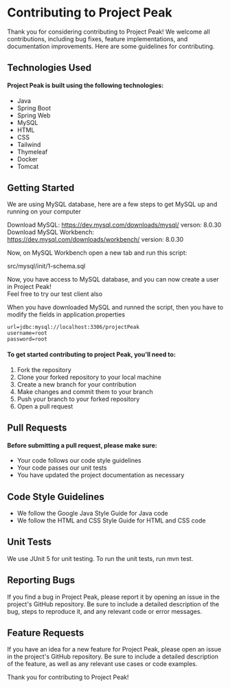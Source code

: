 # Contributing to Project Peak

Thank you for considering contributing to Project Peak! We welcome all contributions, including bug fixes, feature implementations, and documentation improvements.
Here are some guidelines for contributing. 

## Technologies Used

#### Project Peak is built using the following technologies:

* Java
* Spring Boot
* Spring Web
* MySQL
* HTML
* CSS
* Tailwind
* Thymeleaf
* Docker
* Tomcat

## Getting Started
We are using MySQL database, here are a few steps to get MySQL up and running on your computer 

Download MySQL: https://dev.mysql.com/downloads/mysql/ verson: 8.0.30 <br>
Download MySQL Workbench: https://dev.mysql.com/downloads/workbench/ version: 8.0.30

Now, on MySQL Workbench open a new tab and run this script: 

src/mysql/init/1-schema.sql 

Now, you have access to MySQL database, and you can now create a user in Project Peak! <br>
Feel free to try our test client also

When you have downloaded MySQL and runned the script, then you have to modify the fields in application.properties

```
url=jdbc:mysql://localhost:3306/projectPeak
username=root
password=root

```

#### To get started contributing to project Peak, you'll need to:

1. Fork the repository
2. Clone your forked repository to your local machine
3. Create a new branch for your contribution
4. Make changes and commit them to your branch
5. Push your branch to your forked repository
6. Open a pull request

## Pull Requests

#### Before submitting a pull request, please make sure:

* Your code follows our code style guidelines
* Your code passes our unit tests
* You have updated the project documentation as necessary

## Code Style Guidelines

* We follow the Google Java Style Guide for Java code
* We follow the HTML and CSS Style Guide for HTML and CSS code

## Unit Tests

We use JUnit 5 for unit testing. To run the unit tests, run mvn test.

## Reporting Bugs

If you find a bug in Project Peak, please report it by opening an issue in the project's GitHub repository. Be sure to include a detailed description of the bug, steps to reproduce it, and any relevant code or error messages.

## Feature Requests

If you have an idea for a new feature for Project Peak, please open an issue in the project's GitHub repository. Be sure to include a detailed description of the feature, as well as any relevant use cases or code examples.

Thank you for contributing to Project Peak!
